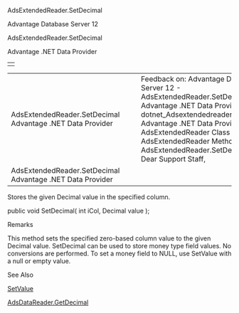 AdsExtendedReader.SetDecimal




Advantage Database Server 12  

AdsExtendedReader.SetDecimal

Advantage .NET Data Provider

|  |
| --- |
|  |

|  |  |  |  |  |
| --- | --- | --- | --- | --- |
| AdsExtendedReader.SetDecimal  Advantage .NET Data Provider |  |  | Feedback on: Advantage Database Server 12 - AdsExtendedReader.SetDecimal Advantage .NET Data Provider dotnet\_Adsextendedreader\_setdecimal Advantage .NET Data Provider > AdsExtendedReader Class > AdsExtendedReader Methods > AdsExtendedReader.SetDecimal / Dear Support Staff, |  |
| AdsExtendedReader.SetDecimal  Advantage .NET Data Provider |  |  |  |  |

Stores the given Decimal value in the specified column.

public void SetDecimal( int iCol, Decimal value );

Remarks

This method sets the specified zero-based column value to the given Decimal value. SetDecimal can be used to store money type field values. No conversions are performed. To set a money field to NULL, use SetValue with a null or empty value.

See Also

[SetValue](dotnet_adsextendedreader_setvalue.htm)

[AdsDataReader.GetDecimal](dotnet_adsdatareader_getdecimal.htm)